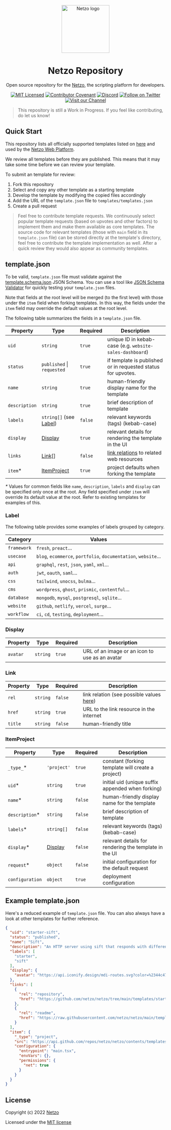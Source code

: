 <p align="center">
  <a href="https://netzo.io" rel="noopener" target="_blank">
    <img width="150" src="https://netzo.io/images/netzo-symbol-light.svg" alt="Netzo logo" />
  </a>
</p>

<h1 align="center">Netzo Repository</h1>

<p align="center">
  Open source repository for the <a href="https://app.netzo.io" target="_blank">Netzo</a>, the scripting platform for developers.
</p>

<div align="center">

[![MIT Licensed](https://img.shields.io/github/license/netzo/netzo)](https://github.com/netzo/netzo/tree/main/license)
[![Contributor Covenant](https://img.shields.io/badge/Contributor%20Covenant-2.1-4baaaa.svg)](code_of_conduct.md)
[![Discord](https://discord.com/api/guilds/1069584352415068251/widget.png)](https://discord.gg/tbDUpRQCTk)
[![Follow on Twitter](https://img.shields.io/twitter/follow/netzoio.svg?label=follow+netzoio)](https://twitter.com/netzoio)
[![Visit our Channel](https://img.shields.io/youtube/channel/views/UCHFSTwM7-ZjeJRI0RwtlFmg)](https://www.youtube.com/channel/UCHFSTwM7-ZjeJRI0RwtlFmg)

</div>

> This repository is still a Work in Progress. If you feel like contributing, do
> let us know!

## Quick Start

This repository lists all officially supported templates listed on
[here](https://app.netzo.io/templates) and used by the
[Netzo Web Platform](https://app.netzo.io).

We review all templates before they are published. This means that it may take
some time before we can review your template.

To submit an template for review:

1. Fork this repository
2. Select and copy any other template as a starting template
3. Develop the template by modifying the copied files accordingly
4. Add the URL of the `template.json` file to `templates/templates.json`
5. Create a pull request

> Feel free to contribute template requests. We continuously select popular
> template requests (based on upvotes and other factors) to implement them and
> make them available as core templates. The source code for relevant templates
> (those with `main` field in its `template.json` file) can be stored directly
> at the template's directory, feel free to contribute the template
> implementation as well. After a quick review they would also appear as
> community templates.

## template.json

To be valid, `template.json` file must validate against the
[template.schema.json](./template.schema.json) JSON Schema. You can use a tool
like [JSON Schema Validator](https://www.jsonschemavalidator.net/) for quickly
testing your `template.json` files.

Note that fields at the root level will be merged (to the first level) with
those under the `item` field when forking templates. In this way, the fields
under the `item` field may override the default values at the root level.

The following table summarizes the fields in a `template.json` file.

| Property      | Type                             | Required | Description                                                                                   |
| ------------- | -------------------------------- | -------- | --------------------------------------------------------------------------------------------- |
| `uid`         | `string`                         | `true`   | unique ID in kebab-case (e.g. `website-sales-dashboard`)                                              |
| `status`      | `published` \| `requested`       | `true`   | if template is published or in requested status for upvotes.                                  |
| `name`        | `string`                         | `true`   | human-friendly display name for the template                                                  |
| `description` | `string`                         | `true`   | brief description of template                                                                 |
| `labels`      | `string[]` (see [Label](#label)) | `false`  | relevant keywords (tags) (kebab-case)                                                         |
| `display`     | [Display](#display)              | `true`   | relevant details for rendering the template in the UI                                         |
| `links`       | [Link](#link)[]                  | `false`  | [link relations](https://www.w3.org/TR/image-resource/#sizes-member) to related web resources |
| `item`*       | [ItemProject](#itemproject)      | `true`   | project defaults when forking the template                                                    |

_\*_ Values for common fields like `name`, `description`, `labels` and `display`
can be specified only once at the root. Any field specified under `item` will
override its default value at the root. Refer to existing templates for examples
of this.

### Label

The following table provides some examples of labels grouped by category.

| Category    | Values                                                          |
| ----------- | --------------------------------------------------------------- |
| `framework` | `fresh`, `preact`...                                            |
| `usecase`   | `blog`, `ecommerce`, `portfolio`, `documentation`, `website`... |
| `api`       | `graphql`, `rest`, `json`, `yaml`, `xml`...                     |
| `auth`      | `jwt`, `oauth`, `saml`...                                       |
| `css`       | `tailwind`, `unocss`, `bulma`...                                |
| `cms`       | `wordpress`, `ghost`, `prismic`, `contentful`...                |
| `database`  | `mongodb`, `mysql`, `postgresql`, `sqlite`...                   |
| `website`   | `github`, `netlify`, `vercel`, `surge`...                       |
| `workflow`  | `ci`, `cd`, `testing`, `deployment`...                          |

### Display

| Property | Type     | Required | Description                                    |
| -------- | -------- | -------- | ---------------------------------------------- |
| `avatar` | `string` | `true`   | URL of an image or an icon to use as an avatar |

### Link

| Property | Type     | Required | Description                                                                                 |
| -------- | -------- | -------- | ------------------------------------------------------------------------------------------- |
| `rel`    | `string` | `false`  | link relation (see possible values [here](https://www.iana.org/assignments/link-relations)) |
| `href`   | `string` | `true`   | URL to the link resource in the internet                                                    |
| `title`  | `string` | `false`  | human-friendly title                                                                        |

### ItemProject

| Property        | Type                | Required | Description                                           |
| --------------- | ------------------- | -------- | ----------------------------------------------------- |
| `_type_`*       | `'project'`         | `true`   | constant (forking template will create a project)     |
| `uid`*          | `string`            | `true`   | initial uid (unique suffix appended when forking)     |
| `name`*         | `string`            | `false`  | human-friendly display name for the template          |
| `description`*  | `string`            | `false`  | brief description of template                         |
| `labels`*       | `string[]`          | `false`  | relevant keywords (tags) (kebab-case)                 |
| `display`*      | [Display](#display) | `false`  | relevant details for rendering the template in the UI |
| `request`*      | `object`            | `false`  | initial configuration for the default request         |
| `configuration` | `object`            | `true`   | deployment configuration                              |

## Example template.json

Here's a reduced example of `template.json` file. You can also always have a
look at other templates for further reference.

```json
{
  "uid": "starter-sift",
  "status": "published",
  "name": "Sift",
  "description": "An HTTP server using sift that responds with different payload types based on route. Netzo includes a routing and utility library for Deno Deploy. Its route handler signature is simple and easy to understand. Handlers accept a Request and return a Response.",
  "labels": [
    "starter",
    "sift"
  ],
  "display": {
    "avatar": "https://api.iconify.design/mdi-routes.svg?color=%2344c47d"
  },
  "links": [
    {
      "rel": "repository",
      "href": "https://github.com/netzo/netzo/tree/main/templates/starter-sift"
    },
    {
      "rel": "readme",
      "href": "https://raw.githubusercontent.com/netzo/netzo/main/templates/starter-sift/src/readme.md"
    }
  ],
  "item": {
    "_type": "project",
    "src": "https://api.github.com/repos/netzo/netzo/contents/templates/starter-sift/src",
    "configuration": {
      "entrypoint": "main.tsx",
      "envVars": {},
      "permissions": {
        "net": true
      }
    }
  }
}
```

## License

Copyright (c) 2022 [Netzo](https://netzo.io)

Licensed under the [MIT license](LICENSE)
